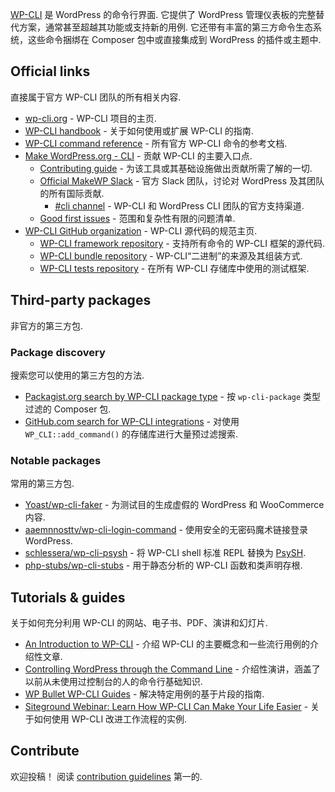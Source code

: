 <div class="github-widget" data-repo="schlessera/awesome-wp-cli"></div>
<!--lint ignore double-link-->

<!--lint ignore double-link-->
[WP-CLI](https://wp-cli.org/) 是 WordPress 的命令行界面. 它提供了 WordPress 管理仪表板的完整替代方案，通常甚至超越其功能或支持新的用例. 它还带有丰富的第三方命令生态系统，这些命令捆绑在 Composer 包中或直接集成到 WordPress 的插件或主题中.



## Official links

直接属于官方 WP-CLI 团队的所有相关内容.

<!--lint ignore double-link-->
- [wp-cli.org](https://wp-cli.org/) - WP-CLI 项目的主页.
- [WP-CLI handbook](https://make.wordpress.org/cli/handbook/) - 关于如何使用或扩展 WP-CLI 的指南.
- [WP-CLI command reference](https://developer.wordpress.org/cli/commands/) - 所有官方 WP-CLI 命令的参考文档.
- [Make WordPress.org - CLI](https://make.wordpress.org/cli/) - 贡献 WP-CLI 的主要入口点.
  - [Contributing guide](https://make.wordpress.org/cli/handbook/contributing/) - 为该工具或其基础设施做出贡献所需了解的一切.
  - [Official MakeWP Slack](https://make.wordpress.org/chat/) - 官方 Slack 团队，讨论对 WordPress 及其团队的所有国际贡献.
    - [#cli channel](http://wordpress.slack.com/messages/cli/) - WP-CLI 和 WordPress CLI 团队的官方支持渠道.
  - [Good first issues](https://make.wordpress.org/cli/good-first-issues/) - 范围和复杂性有限的问题清单.
- [WP-CLI GitHub organization](https://github.com/wp-cli) - WP-CLI 源代码的规范主页.
  - [WP-CLI framework repository](https://github.com/wp-cli/wp-cli) - 支持所有命令的 WP-CLI 框架的源代码.
  - [WP-CLI bundle repository](https://github.com/wp-cli/wp-cli-bundle) - WP-CLI“二进制”的来源及其组装方式.
  - [WP-CLI tests repository](https://github.com/wp-cli/wp-cli-tests) - 在所有 WP-CLI 存储库中使用的测试框架.

## Third-party packages

非官方的第三方包.

### Package discovery

搜索您可以使用的第三方包的方法.

- [Packagist.org search by WP-CLI package type](https://packagist.org/?type=wp-cli-package) - 按 `wp-cli-package` 类型过滤的 Composer 包.
- [GitHub.com search for WP-CLI integrations](https://github.com/search?q=WP_CLI%3A%3Aadd_command%28+NOT+Akismet_CLI+NOT+elementor+NOT+WordCamp_CLI_Miscellaneous+NOT+W3TotalCache_Command+extension%3Aphp+language%3APHP+-org%3Awp-cli+-path%3Avendor+-path%3Awp-content+-path%3Apublic+-path%3Adeployer+-path%3Aweb+-path%3Asrc%2Fvendor+-path%3Aapp+-path%3Awordpress+-filename%3Aentity-command.php+-filename%3Aclass-wc-cli.php+-filename%3Awp-cli-bp.php+fork%3Afalse+-filename%3Aextension-command.php+-filename%3Acron-command.php+-filename%3Awp-seo-main.php+-path%3Aplugins+-path%3Adata+-path%3Abackup+-path%3Ademo+-path%3Awordcamp.org+-path%3Awordpress.org+-filename%3Alanguage-command.php+-filename%3Aredirection-cli.php+-path%3Athemes+-path%3Alibrary+-filename%3Aeval-command+-filename%3Arole-command+-filename%3Awidget-command+-filename%3Acache-command.php+-path%3Awp-app+-path%3Apublic_html+-filename%3Aqueue.php+-path%3AmyWeb+-path%3Adocroot+-path%3Awebsite&type=Code) - 对使用 `WP_CLI::add_command()` 的存储库进行大量预过滤搜索.

### Notable packages

常用的第三方包.

- [Yoast/wp-cli-faker](https://github.com/Yoast/wp-cli-faker) - 为测试目的生成虚假的 WordPress 和 WooCommerce 内容.
- [aaemnnosttv/wp-cli-login-command](https://github.com/aaemnnosttv/wp-cli-login-command) - 使用安全的无密码魔术链接登录 WordPress.
- [schlessera/wp-cli-psysh](https://github.com/schlessera/wp-cli-psysh) - 将 WP-CLI shell 标准 REPL 替换为 [PsySH](http://psysh.org/).
- [php-stubs/wp-cli-stubs](https://github.com/php-stubs/wp-cli-stubs) - 用于静态分析的 WP-CLI 函数和类声明存根.

## Tutorials & guides

关于如何充分利用 WP-CLI 的网站、电子书、PDF、演讲和幻灯片.

- [An Introduction to WP-CLI](https://pascalbirchler.com/an-introduction-to-wp-cli/) - 介绍 WP-CLI 的主要概念和一些流行用例的介绍性文章.
- [Controlling WordPress through the Command Line](https://wordpress.tv/2017/05/22/alain-schlesser-controlling-wordpress-through-the-command-line-introduction-to-wp-cli/) - 介绍性演讲，涵盖了以前从未使用过控制台的人的命令行基础知识.
- [WP Bullet WP-CLI Guides](https://guides.wp-bullet.com/category/wp-cli/) - 解决特定用例的基于片段的指南.
- [Siteground Webinar: Learn How WP-CLI Can Make Your Life Easier](https://www.youtube.com/watch?v=DlxbRYpZdQg) - 关于如何使用 WP-CLI 改进工作流程的实例.

## Contribute

欢迎投稿！ 阅读 [contribution guidelines](https://github.com/schlessera/awesome-wp-cli/blob/master/contributing.md) 第一的.
